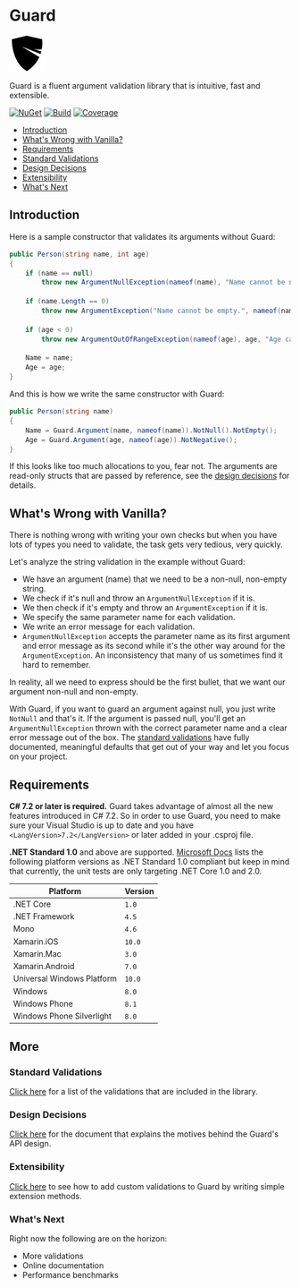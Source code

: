 # Guard

![Logo](media/guard-64.png)

Guard is a fluent argument validation library that is intuitive, fast and extensible.

[![NuGet](https://img.shields.io/nuget/v/Dawn.Guard.svg?style=flat)](https://www.nuget.org/packages/Dawn.Guard/)
[![Build](https://dev.azure.com/safakgur/Guard/_apis/build/status/Guard-CI?label=builds)](https://dev.azure.com/safakgur/Guard/_build/latest?definitionId=1)
[![Coverage](https://codecov.io/gh/safakgur/guard/branch/dev/graph/badge.svg)](https://codecov.io/gh/safakgur/guard/branch/dev)

* [Introduction](#introduction)
* [What's Wrong with Vanilla?](#whats-wrong-with-vanilla)
* [Requirements](#requirements)
* [Standard Validations](#standard-validations)
* [Design Decisions](#design-decisions)
* [Extensibility](#extensibility)
* [What's Next](#whats-next)

## Introduction

Here is a sample constructor that validates its arguments without Guard:

```c#
public Person(string name, int age)
{
    if (name == null)
        throw new ArgumentNullException(nameof(name), "Name cannot be null.");

    if (name.Length == 0)
        throw new ArgumentException("Name cannot be empty.", nameof(name));

    if (age < 0)
        throw new ArgumentOutOfRangeException(nameof(age), age, "Age cannot be negative.");

    Name = name;
    Age = age;
}
```

And this is how we write the same constructor with Guard:

```c#
public Person(string name)
{
    Name = Guard.Argument(name, nameof(name)).NotNull().NotEmpty();
    Age = Guard.Argument(age, nameof(age)).NotNegative();
}
```

If this looks like too much allocations to you, fear not. The arguments are read-only structs that
are passed by reference, see the [design decisions](#design-decisions) for details.

## What's Wrong with Vanilla?

There is nothing wrong with writing your own checks but when you have lots of types you need to
validate, the task gets very tedious, very quickly.

Let's analyze the string validation in the example without Guard:

* We have an argument (name) that we need to be a non-null, non-empty string.
* We check if it's null and throw an `ArgumentNullException` if it is.
* We then check if it's empty and throw an `ArgumentException` if it is.
* We specify the same parameter name for each validation.
* We write an error message for each validation.
* `ArgumentNullException` accepts the parameter name as its first argument and error message as its
second while it's the other way around for the `ArgumentException`. An inconsistency that many of us
sometimes find it hard to remember.

In reality, all we need to express should be the first bullet, that we want our argument non-null
and non-empty.

With Guard, if you want to guard an argument against null, you just write `NotNull` and that's it.
If the argument is passed null, you'll get an `ArgumentNullException` thrown with the correct
parameter name and a clear error message out of the box. The [standard validations](#standard-validations)
have fully documented, meaningful defaults that get out of your way and let you focus on your project.

## Requirements

**C# 7.2 or later is required.** Guard takes advantage of almost all the new features introduced in
C# 7.2. So in order to use Guard, you need to make sure your Visual Studio is up to date and you
have `<LangVersion>7.2</LangVersion>` or later added in your .csproj file.

**.NET Standard 1.0** and above are supported. [Microsoft Docs][2] lists the following platform
versions as .NET Standard 1.0 compliant but keep in mind that currently, the unit tests are only
targeting .NET Core 1.0 and 2.0.

| Platform                   | Version |
| -------------------------- | ------- |
| .NET Core                  | `1.0`   |
| .NET Framework             | `4.5`   |
| Mono                       | `4.6`   |
| Xamarin.iOS                | `10.0`  |
| Xamarin.Mac                | `3.0`   |
| Xamarin.Android            | `7.0`   |
| Universal Windows Platform | `10.0`  |
| Windows                    | `8.0`   |
| Windows Phone              | `8.1`   |
| Windows Phone Silverlight  | `8.0`   |

## More

### Standard Validations

[Click here][3] for a list of the validations that are included in the library.

### Design Decisions

[Click here][1] for the document that explains the motives behind the Guard's API design.

### Extensibility

[Click here][4] to see how to add custom validations to Guard by writing simple extension methods.

### What's Next

Right now the following are on the horizon:

* More validations
* Online documentation
* Performance benchmarks

[1]: docs/design-decisions.md
[2]: https://docs.microsoft.com/dotnet/standard/net-standard
[3]: docs/standard-validations.md
[4]: docs/extensibility.md
[5]: https://github.com/safakgur/guard/tree/dev
[6]: https://github.com/safakgur/guard/tree/master
